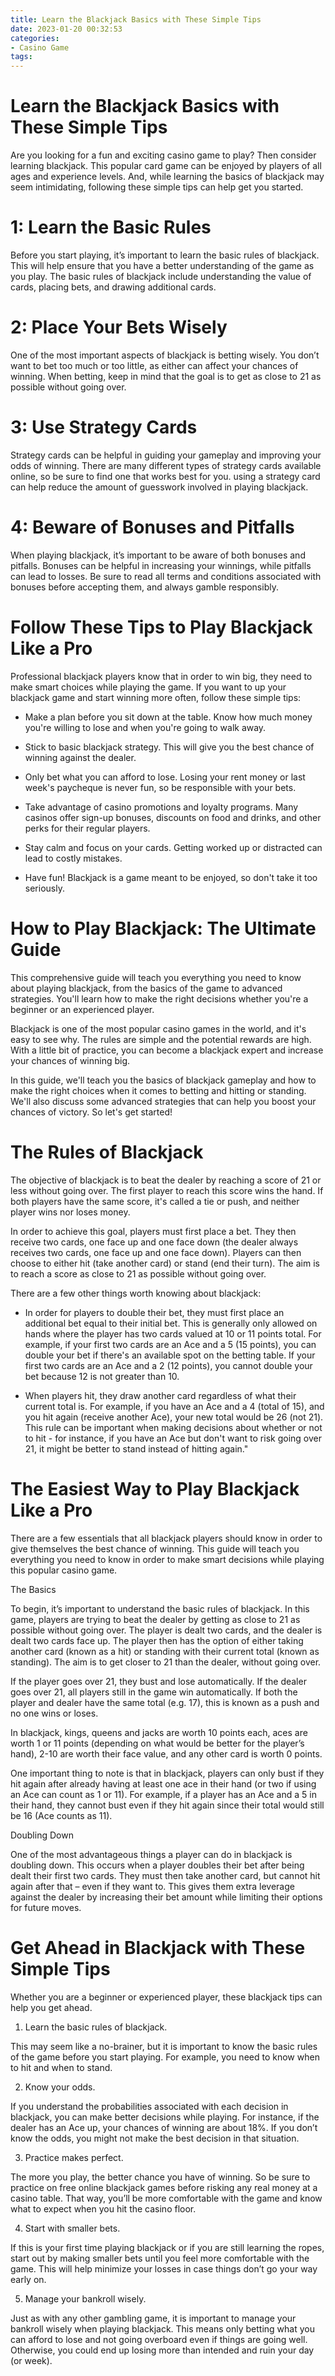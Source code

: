 ```yaml
---
title: Learn the Blackjack Basics with These Simple Tips
date: 2023-01-20 00:32:53
categories:
- Casino Game
tags:
---
```



#  Learn the Blackjack Basics with These Simple Tips

Are you looking for a fun and exciting casino game to play? Then consider learning blackjack. This popular card game can be enjoyed by players of all ages and experience levels. And, while learning the basics of blackjack may seem intimidating, following these simple tips can help get you started.

# 1: Learn the Basic Rules

Before you start playing, it’s important to learn the basic rules of blackjack. This will help ensure that you have a better understanding of the game as you play. The basic rules of blackjack include understanding the value of cards, placing bets, and drawing additional cards.

# 2: Place Your Bets Wisely

One of the most important aspects of blackjack is betting wisely. You don’t want to bet too much or too little, as either can affect your chances of winning. When betting, keep in mind that the goal is to get as close to 21 as possible without going over.

# 3: Use Strategy Cards

Strategy cards can be helpful in guiding your gameplay and improving your odds of winning. There are many different types of strategy cards available online, so be sure to find one that works best for you. using a strategy card can help reduce the amount of guesswork involved in playing blackjack.

# 4: Beware of Bonuses and Pitfalls

When playing blackjack, it’s important to be aware of both bonuses and pitfalls. Bonuses can be helpful in increasing your winnings, while pitfalls can lead to losses. Be sure to read all terms and conditions associated with bonuses before accepting them, and always gamble responsibly.

#  Follow These Tips to Play Blackjack Like a Pro

Professional blackjack players know that in order to win big, they need to make smart choices while playing the game. If you want to up your blackjack game and start winning more often, follow these simple tips:

- Make a plan before you sit down at the table. Know how much money you're willing to lose and when you're going to walk away.

- Stick to basic blackjack strategy. This will give you the best chance of winning against the dealer.

- Only bet what you can afford to lose. Losing your rent money or last week's paycheque is never fun, so be responsible with your bets.

- Take advantage of casino promotions and loyalty programs. Many casinos offer sign-up bonuses, discounts on food and drinks, and other perks for their regular players.

- Stay calm and focus on your cards. Getting worked up or distracted can lead to costly mistakes.

- Have fun! Blackjack is a game meant to be enjoyed, so don't take it too seriously.

#  How to Play Blackjack: The Ultimate Guide

This comprehensive guide will teach you everything you need to know about playing blackjack, from the basics of the game to advanced strategies. You'll learn how to make the right decisions whether you're a beginner or an experienced player.

Blackjack is one of the most popular casino games in the world, and it's easy to see why. The rules are simple and the potential rewards are high. With a little bit of practice, you can become a blackjack expert and increase your chances of winning big.

In this guide, we'll teach you the basics of blackjack gameplay and how to make the right choices when it comes to betting and hitting or standing. We'll also discuss some advanced strategies that can help you boost your chances of victory. So let's get started!

# The Rules of Blackjack

The objective of blackjack is to beat the dealer by reaching a score of 21 or less without going over. The first player to reach this score wins the hand. If both players have the same score, it's called a tie or push, and neither player wins nor loses money.

In order to achieve this goal, players must first place a bet. They then receive two cards, one face up and one face down (the dealer always receives two cards, one face up and one face down). Players can then choose to either hit (take another card) or stand (end their turn). The aim is to reach a score as close to 21 as possible without going over.

There are a few other things worth knowing about blackjack:

- In order for players to double their bet, they must first place an additional bet equal to their initial bet. This is generally only allowed on hands where the player has two cards valued at 10 or 11 points total. For example, if your first two cards are an Ace and a 5 (15 points), you can double your bet if there's an available spot on the betting table. If your first two cards are an Ace and a 2 (12 points), you cannot double your bet because 12 is not greater than 10.

- When players hit, they draw another card regardless of what their current total is. For example, if you have an Ace and a 4 (total of 15), and you hit again (receive another Ace), your new total would be 26 (not 21). This rule can be important when making decisions about whether or not to hit - for instance, if you have an Ace but don't want to risk going over 21, it might be better to stand instead of hitting again."

#  The Easiest Way to Play Blackjack Like a Pro

There are a few essentials that all blackjack players should know in order to give themselves the best chance of winning. This guide will teach you everything you need to know in order to make smart decisions while playing this popular casino game.

The Basics

To begin, it’s important to understand the basic rules of blackjack. In this game, players are trying to beat the dealer by getting as close to 21 as possible without going over. The player is dealt two cards, and the dealer is dealt two cards face up. The player then has the option of either taking another card (known as a hit) or standing with their current total (known as standing). The aim is to get closer to 21 than the dealer, without going over.

If the player goes over 21, they bust and lose automatically. If the dealer goes over 21, all players still in the game win automatically. If both the player and dealer have the same total (e.g. 17), this is known as a push and no one wins or loses.

In blackjack, kings, queens and jacks are worth 10 points each, aces are worth 1 or 11 points (depending on what would be better for the player’s hand), 2-10 are worth their face value, and any other card is worth 0 points.

One important thing to note is that in blackjack, players can only bust if they hit again after already having at least one ace in their hand (or two if using an Ace can count as 1 or 11). For example, if a player has an Ace and a 5 in their hand, they cannot bust even if they hit again since their total would still be 16 (Ace counts as 11).

Doubling Down

One of the most advantageous things a player can do in blackjack is doubling down. This occurs when a player doubles their bet after being dealt their first two cards. They must then take another card, but cannot hit again after that – even if they want to. This gives them extra leverage against the dealer by increasing their bet amount while limiting their options for future moves.























#  Get Ahead in Blackjack with These Simple Tips

Whether you are a beginner or experienced player, these blackjack tips can help you get ahead.

1. Learn the basic rules of blackjack.

This may seem like a no-brainer, but it is important to know the basic rules of the game before you start playing. For example, you need to know when to hit and when to stand.

2. Know your odds.

If you understand the probabilities associated with each decision in blackjack, you can make better decisions while playing. For instance, if the dealer has an Ace up, your chances of winning are about 18%. If you don’t know the odds, you might not make the best decision in that situation.

3. Practice makes perfect.

The more you play, the better chance you have of winning. So be sure to practice on free online blackjack games before risking any real money at a casino table. That way, you’ll be more comfortable with the game and know what to expect when you hit the casino floor.

4. Start with smaller bets.

If this is your first time playing blackjack or if you are still learning the ropes, start out by making smaller bets until you feel more comfortable with the game. This will help minimize your losses in case things don’t go your way early on.

5. Manage your bankroll wisely.

Just as with any other gambling game, it is important to manage your bankroll wisely when playing blackjack. This means only betting what you can afford to lose and not going overboard even if things are going well. Otherwise, you could end up losing more than intended and ruin your day (or week).